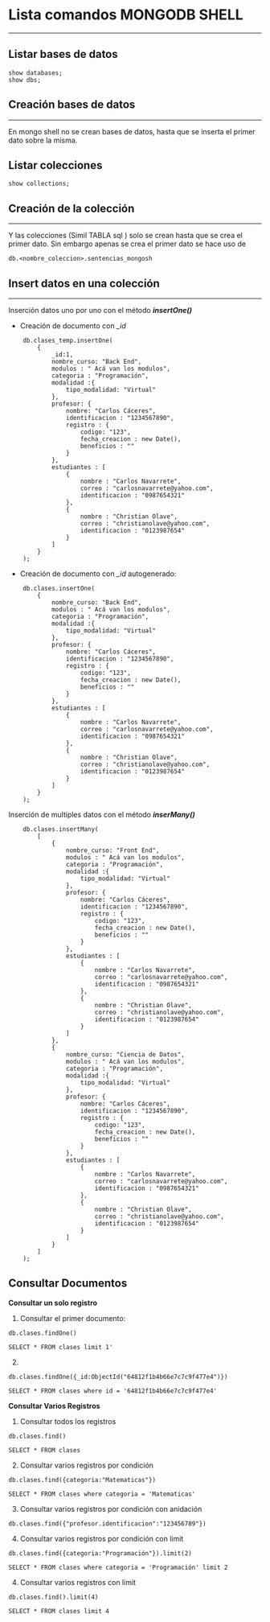 # Lista comandos MONGODB SHELL
---

## Listar bases  de datos

```
show databases;
show dbs;
```

## Creación bases de datos 
-------

En mongo shell no se crean bases de datos, hasta que se inserta el primer dato sobre la misma.

## Listar colecciones

```
show collections;
```

## Creación de la colección
----

Y las colecciones (Simil TABLA sql ) solo se crean hasta que se crea el primer dato. Sin embargo apenas se crea el primer dato se hace uso de 
```
db.<nombre_coleccion>.sentencias_mongosh
```

## Insert datos en una colección
---

Inserción datos uno por uno con el método ***insertOne()***
* Creación de documento con *_id*
```
    db.clases_temp.insertOne(
        {
            _id:1,
            nombre_curso: "Back End",
            modulos : " Acá van los modulos",
            categoria : "Programación",
            modalidad :{
                tipo_modalidad: "Virtual"
            },
            profesor: {
                nombre: "Carlos Cáceres",
                identificacion : "1234567890",
                registro : {
                    codigo: "123",
                    fecha_creacion : new Date(),
                    beneficios : ""
                }
            },
            estudiantes : [
                {
                    nombre : "Carlos Navarrete",
                    correo : "carlosnavarrete@yahoo.com",
                    identificacion : "0987654321"
                },
                {
                    nombre : "Christian Olave",
                    correo : "christianolave@yahoo.com",
                    identificacion : "0123987654"
                }
            ]
        }
    );
```
* Creación de documento con *_id* autogenerado:
```
    db.clases.insertOne(
        {
            nombre_curso: "Back End",
            modulos : " Acá van los modulos",
            categoria : "Programación",
            modalidad :{
                tipo_modalidad: "Virtual"
            },
            profesor: {
                nombre: "Carlos Cáceres",
                identificacion : "1234567890",
                registro : {
                    codigo: "123",
                    fecha_creacion : new Date(),
                    beneficios : ""
                }
            },
            estudiantes : [
                {
                    nombre : "Carlos Navarrete",
                    correo : "carlosnavarrete@yahoo.com",
                    identificacion : "0987654321"
                },
                {
                    nombre : "Christian Olave",
                    correo : "christianolave@yahoo.com",
                    identificacion : "0123987654"
                }
            ]
        }
    );
```


Inserción de multiples datos con el método ***inserMany()***

```
    db.clases.insertMany(
        [
            {
                nombre_curso: "Front End",
                modulos : " Acá van los modulos",
                categoria : "Programación",
                modalidad :{
                    tipo_modalidad: "Virtual"
                },
                profesor: {
                    nombre: "Carlos Cáceres",
                    identificacion : "1234567890",
                    registro : {
                        codigo: "123",
                        fecha_creacion : new Date(),
                        beneficios : ""
                    }
                },
                estudiantes : [
                    {
                        nombre : "Carlos Navarrete",
                        correo : "carlosnavarrete@yahoo.com",
                        identificacion : "0987654321"
                    },
                    {
                        nombre : "Christian Olave",
                        correo : "christianolave@yahoo.com",
                        identificacion : "0123987654"
                    }
                ]
            },
            {
                nombre_curso: "Ciencia de Datos",
                modulos : " Acá van los modulos",
                categoria : "Programación",
                modalidad :{
                    tipo_modalidad: "Virtual"
                },
                profesor: {
                    nombre: "Carlos Cáceres",
                    identificacion : "1234567890",
                    registro : {
                        codigo: "123",
                        fecha_creacion : new Date(),
                        beneficios : ""
                    }
                },
                estudiantes : [
                    {
                        nombre : "Carlos Navarrete",
                        correo : "carlosnavarrete@yahoo.com",
                        identificacion : "0987654321"
                    },
                    {
                        nombre : "Christian Olave",
                        correo : "christianolave@yahoo.com",
                        identificacion : "0123987654"
                    }
                ]
            }
        ]
    );
```

## Consultar Documentos

**Consultar un solo registro**

1. Consultar el primer documento:
```
db.clases.findOne()
```
```
SELECT * FROM clases limit 1'
```
2. 
```
db.clases.findOne({_id:ObjectId("64812f1b4b66e7c7c9f477e4")})
```
```
SELECT * FROM clases where id = '64812f1b4b66e7c7c9f477e4'
```

**Consultar Varios Registros**
1. Consultar todos los registros
```
db.clases.find()
```
```
SELECT * FROM clases 
```
2. Consultar varios registros por condición

```
db.clases.find({categoria:"Matematicas"})
```
```
SELECT * FROM clases where categoria = 'Matematicas'
```
3. Consultar varios registros por condición con anidación

```
db.clases.find({"profesor.identificacion":"123456789"})
```

4. Consultar varios registros por condición con limit

```
db.clases.find({categoria:"Programación"}).limit(2)
```
```
SELECT * FROM clases where categoria = 'Programación' limit 2
```

4. Consultar varios registros  con limit

```
db.clases.find().limit(4)
```
```
SELECT * FROM clases limit 4
```